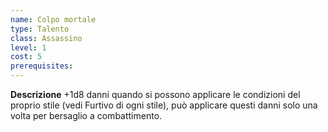 ```yaml
---
name: Colpo mortale
type: Talento
class: Assassino
level: 1
cost: 5
prerequisites: 
---
```


**Descrizione**
+1d8 danni quando si possono applicare le condizioni del proprio stile (vedi Furtivo di ogni stile), può applicare questi danni solo una volta per bersaglio a combattimento.
